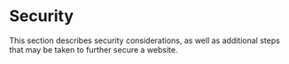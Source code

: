 <!--
title: Security
pagenumber: 10
-->

# Security

This section describes security considerations, as well as additional steps that may be taken to further secure a
website.
